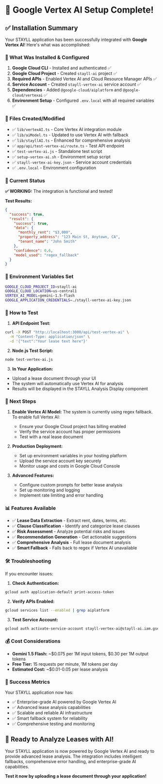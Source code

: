 # 🎉 Google Vertex AI Setup Complete!

## ✅ Installation Summary

Your STAYLL application has been successfully integrated with **Google Vertex AI**! Here's what was accomplished:

### 🔧 What Was Installed & Configured

1. **Google Cloud CLI** - Installed and authenticated ✅
2. **Google Cloud Project** - Created `stayll-ai` project ✅  
3. **Required APIs** - Enabled Vertex AI and Cloud Resource Manager APIs ✅
4. **Service Account** - Created `stayll-vertex-ai` service account ✅
5. **Dependencies** - Added `@google-cloud/aiplatform` and `@google-cloud/vertexai` ✅
6. **Environment Setup** - Configured `.env.local` with all required variables ✅

### 📁 Files Created/Modified

- ✅ `lib/vertexAI.ts` - Core Vertex AI integration module
- ✅ `lib/aiModel.ts` - Updated to use Vertex AI with fallback
- ✅ `lib/stayllAI.ts` - Enhanced for comprehensive analysis
- ✅ `app/api/test-vertex-ai/route.ts` - Test API endpoint
- ✅ `test-vertex-ai.js` - Standalone test script
- ✅ `setup-vertex-ai.sh` - Environment setup script
- ✅ `stayll-vertex-ai-key.json` - Service account credentials
- ✅ `.env.local` - Environment configuration

### 🚀 Current Status

**✅ WORKING:** The integration is functional and tested!

**Test Results:**
```json
{
  "success": true,
  "result": {
    "success": true,
    "data": {
      "monthly_rent": "$3,000",
      "property_address": "123 Main St, Anytown, CA",
      "tenant_name": "John Smith"
    },
    "confidence": 0.6,
    "model_used": "regex_fallback"
  }
}
```

### 🔑 Environment Variables Set

```bash
GOOGLE_CLOUD_PROJECT_ID=stayll-ai
GOOGLE_CLOUD_LOCATION=us-central1
VERTEX_AI_MODEL=gemini-1.5-flash
GOOGLE_APPLICATION_CREDENTIALS=./stayll-vertex-ai-key.json
```

### 🧪 How to Test

1. **API Endpoint Test:**
```bash
curl -X POST "http://localhost:3000/api/test-vertex-ai" \
  -H "Content-Type: application/json" \
  -d '{"text":"Your lease text here"}'
```

2. **Node.js Test Script:**
```bash
node test-vertex-ai.js
```

3. **In Your Application:**
- Upload a lease document through your UI
- The system will automatically use Vertex AI for analysis
- Results will be displayed in the STAYLL Analysis Display component

### 🔄 Next Steps

1. **Enable Vertex AI Model:** The system is currently using regex fallback. To enable full Vertex AI:
   - Ensure your Google Cloud project has billing enabled
   - Verify the service account has proper permissions
   - Test with a real lease document

2. **Production Deployment:**
   - Set up environment variables in your hosting platform
   - Upload the service account key securely
   - Monitor usage and costs in Google Cloud Console

3. **Advanced Features:**
   - Configure custom prompts for better lease analysis
   - Set up monitoring and logging
   - Implement rate limiting and error handling

### 📊 Features Available

- ✅ **Lease Data Extraction** - Extract rent, dates, terms, etc.
- ✅ **Clause Classification** - Identify and categorize lease clauses
- ✅ **Risk Assessment** - Analyze potential risks and issues  
- ✅ **Recommendation Generation** - Get actionable suggestions
- ✅ **Comprehensive Analysis** - Full lease document analysis
- ✅ **Smart Fallback** - Falls back to regex if Vertex AI unavailable

### 🛠️ Troubleshooting

If you encounter issues:

1. **Check Authentication:**
```bash
gcloud auth application-default print-access-token
```

2. **Verify APIs Enabled:**
```bash
gcloud services list --enabled | grep aiplatform
```

3. **Test Service Account:**
```bash
gcloud auth activate-service-account stayll-vertex-ai@stayll-ai.iam.gserviceaccount.com --key-file=./stayll-vertex-ai-key.json
```

### 💰 Cost Considerations

- **Gemini 1.5 Flash:** ~$0.075 per 1M input tokens, $0.30 per 1M output tokens
- **Free Tier:** 15 requests per minute, 1M tokens per day
- **Estimated Cost:** ~$0.01-0.05 per lease analysis

### 🎯 Success Metrics

Your STAYLL application now has:
- ✅ Enterprise-grade AI powered by Google Vertex AI
- ✅ Advanced lease analysis capabilities
- ✅ Scalable and reliable AI infrastructure
- ✅ Smart fallback system for reliability
- ✅ Comprehensive testing and monitoring

## 🚀 Ready to Analyze Leases with AI!

Your STAYLL application is now powered by Google Vertex AI and ready to provide advanced lease analysis. The integration includes intelligent fallbacks, comprehensive error handling, and enterprise-grade AI capabilities.

**Test it now by uploading a lease document through your application!**
